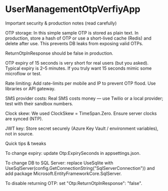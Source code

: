 # UserManagementOtpVerfiyApp

Important security & production notes (read carefully)

OTP storage: In this simple sample OTP is stored as plain text. In production, store a hash of OTP or use a short-lived cache (Redis) and delete after use. This prevents DB leaks from exposing valid OTPs.

ReturnOtpInResponse should be false in production.

OTP expiry of 15 seconds is very short for real users (but you asked). Typical expiry is 2–5 minutes. If you truly want 15 seconds mimic some microflow or test.

Rate limiting: Add rate-limits per mobile and IP to prevent OTP flood. Use libraries or API gateway.

SMS provider costs: Real SMS costs money — use Twilio or a local provider; test with their sandbox numbers.

Clock skew: We used ClockSkew = TimeSpan.Zero. Ensure server clocks are synced (NTP).

JWT key: Store secret securely (Azure Key Vault / environment variables), not in source.

Quick tips & tweaks

To change expiry: update Otp:ExpirySeconds in appsettings.json.

To change DB to SQL Server: replace UseSqlite with UseSqlServer(config.GetConnectionString("SqlServerConnection")) and add package Microsoft.EntityFrameworkCore.SqlServer.

To disable returning OTP: set "Otp:ReturnOtpInResponse": "false".
